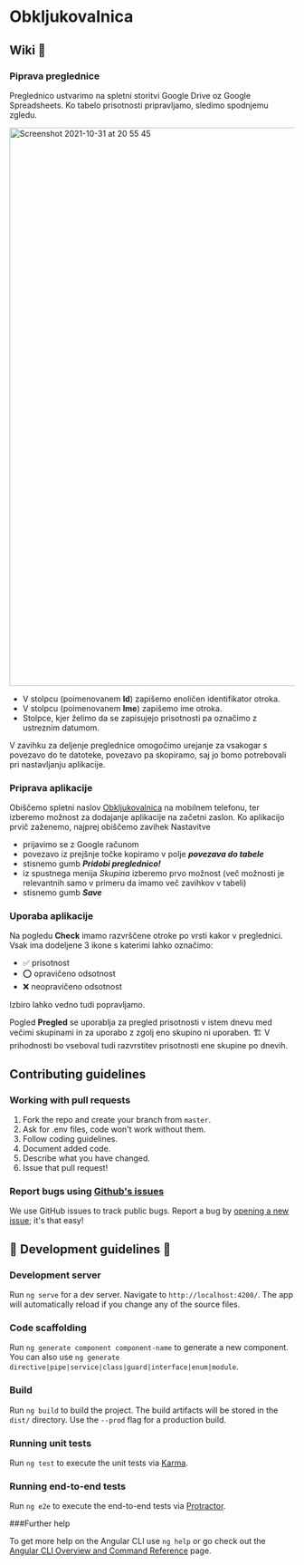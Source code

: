 # Obkljukovalnica

## Wiki :speech_balloon:

### Piprava preglednice

Preglednico ustvarimo na spletni storitvi Google Drive oz Google Spreadsheets. Ko tabelo prisotnosti pripravljamo, sledimo spodnjemu zgledu. 

<img width="986" alt="Screenshot 2021-10-31 at 20 55 45" src="https://user-images.githubusercontent.com/47791739/139599714-bcf0be99-8d8b-4dbe-a217-71e770141082.png">

- V stolpcu (poimenovanem **Id**) zapišemo enoličen identifikator otroka. 
- V stolpcu (poimenovanem **Ime**) zapišemo ime otroka.
- Stolpce, kjer želimo da se zapisujejo prisotnosti pa označimo z ustreznim datumom. 

V zavihku za deljenje preglednice omogočimo urejanje za vsakogar s povezavo do te datoteke, povezavo pa skopiramo, saj jo bomo potrebovali pri nastavljanju aplikacije.

### Priprava aplikacije 

Obiščemo spletni naslov [Obkljukovalnica](https://obkljukovalnica.web.app/) na mobilnem telefonu, ter izberemo možnost za dodajanje aplikacije na začetni zaslon. 
Ko aplikacijo prvič zaženemo, najprej obiščemo zavihek Nastavitve

- prijavimo se z Google računom
- povezavo iz prejšnje točke kopiramo v polje ***povezava do tabele***
- stisnemo gumb ***Pridobi preglednico!***
- iz spustnega menija *Skupina* izberemo prvo možnost (več možnosti je relevantnih samo v primeru da imamo več zavihkov v tabeli)
- stisnemo gumb ***Save***

### Uporaba aplikacije

Na pogledu **Check** imamo razvrščene otroke po vrsti kakor v preglednici. Vsak ima dodeljene 3 ikone s katerimi lahko označimo:
- :white_check_mark: prisotnost
- :o: opravičeno odsotnost
- :x: neopravičeno odsotnost

Izbiro lahko vedno tudi popravljamo.

Pogled **Pregled** se uporablja za pregled prisotnosti v istem dnevu med večimi skupinami in za uporabo z zgolj eno skupino ni uporaben. 
:building_construction: V prihodnosti bo vseboval tudi razvrstitev prisotnosti ene skupine po dnevih. 

## Contributing guidelines ##

### Working with pull requests

1. Fork the repo and create your branch from `master`.
2. Ask for .env files, code won't work without them.
3. Follow coding guidelines.
4. Document added code.
5. Describe what you have changed. 
6. Issue that pull request!

### Report bugs using [Github's issues](https://github.com/tilenmiklavic/Obkljukovalnica/issues)

We use GitHub issues to track public bugs. Report a bug by [opening a new issue](https://github.com/tilenmiklavic/Obkljukovalnica/issues/new); it's that easy!

## :construction: Development guidelines :construction:

### Development server

Run `ng serve` for a dev server. Navigate to `http://localhost:4200/`. The app will automatically reload if you change any of the source files.

### Code scaffolding

Run `ng generate component component-name` to generate a new component. You can also use `ng generate directive|pipe|service|class|guard|interface|enum|module`.

### Build

Run `ng build` to build the project. The build artifacts will be stored in the `dist/` directory. Use the `--prod` flag for a production build.

### Running unit tests

Run `ng test` to execute the unit tests via [Karma](https://karma-runner.github.io).

### Running end-to-end tests

Run `ng e2e` to execute the end-to-end tests via [Protractor](http://www.protractortest.org/).

###Further help

To get more help on the Angular CLI use `ng help` or go check out the [Angular CLI Overview and Command Reference](https://angular.io/cli) page.

